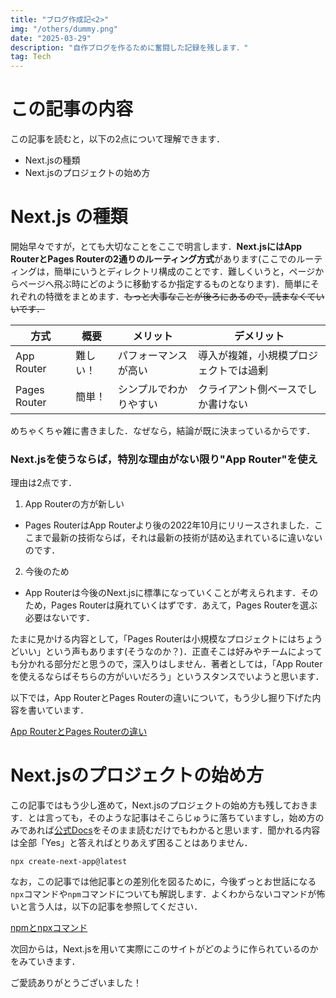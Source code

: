 ```yaml
---
title: "ブログ作成記<2>"
img: "/others/dummy.png"
date: "2025-03-29"
description: "自作ブログを作るために奮闘した記録を残します．"
tag: Tech
---
```


# この記事の内容
この記事を読むと，以下の2点について理解できます．
- Next.jsの種類
- Next.jsのプロジェクトの始め方

# Next.js の種類
開始早々ですが，とても大切なことをここで明言します．**Next.jsにはApp RouterとPages Routerの2通りのルーティング方式**があります(ここでのルーティングは，簡単にいうとディレクトリ構成のことです．難しくいうと，ページからページへ飛ぶ時にどのように移動するか指定するものとなります)．簡単にそれぞれの特徴をまとめます．~~もっと大事なことが後ろにあるので，読まなくていいです．~~

|方式|概要|メリット|デメリット|
|--|--|--|--|
|App Router|難しい！|パフォーマンスが高い|導入が複雑，小規模プロジェクトでは過剰|
|Pages Router|簡単！|シンプルでわかりやすい|クライアント側ベースでしか書けない|

めちゃくちゃ雑に書きました．なぜなら，結論が既に決まっているからです．

### Next.jsを使うならば，特別な理由がない限り"App Router"を使え

理由は2点です．

1. App Routerの方が新しい
- Pages RouterはApp Routerより後の2022年10月にリリースされました．ここまで最新の技術ならば，それは最新の技術が詰め込まれているに違いないのです．
2. 今後のため
- App Routerは今後のNext.jsに標準になっていくことが考えられます．そのため，Pages Routerは廃れていくはずです．あえて，Pages Routerを選ぶ必要はないです．

たまに見かける内容として，「Pages Routerは小規模なプロジェクトにはちょうどいい」という声もあります(そうなのか？)．正直そこは好みやチームによっても分かれる部分だと思うので，深入りはしません．著者としては，「App Routerを使えるならばそちらの方がいいだろう」というスタンスでいようと思います．

以下では，App RouterとPages Routerの違いについて，もう少し掘り下げた内容を書いています．

[App RouterとPages Routerの違い](/blog/tech/_2025-03-29-makeblog2-diff)

# Next.jsのプロジェクトの始め方

この記事ではもう少し進めて，Next.jsのプロジェクトの始め方も残しておきます．とは言っても，そのような記事はそこらじゅうに落ちていますし，始め方のみであれば[公式Docs](https://nextjsjp.org/docs/app/getting-started/installation)をそのまま読むだけでもわかると思います．聞かれる内容は全部「Yes」と答えればとりあえず困ることはありません．

```terminal
npx create-next-app@latest
```

なお，この記事では他記事との差別化を図るために，今後ずっとお世話になる`npx`コマンドや`npm`コマンドについても解説します．よくわからないコマンドが怖いと言う人は，以下の記事を参照してください．

[npmとnpxコマンド](/blog/tech/_2025-03-29-makeblog2-command)

次回からは，Next.jsを用いて実際にこのサイトがどのように作られているのかをみていきます．

ご愛読ありがとうございました！